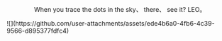 <center><p>When you trace the dots in the sky、 there、 see it? LEO｡ </p></center>
![](https://github.com/user-attachments/assets/ede4b6a0-4fb6-4c39-9566-d895377fdfc4)
